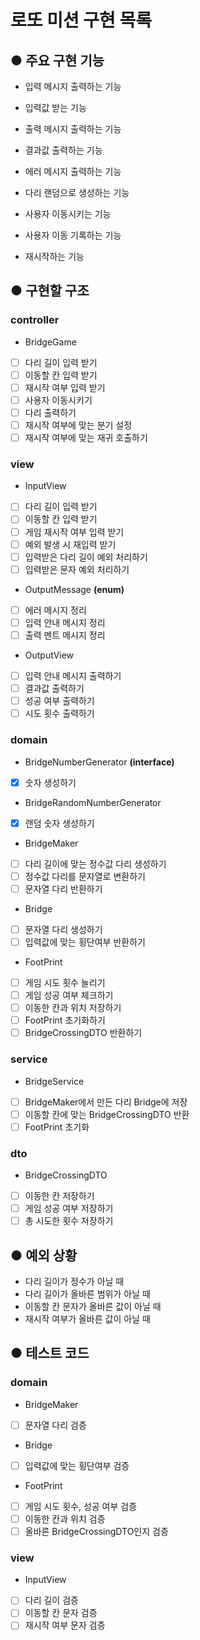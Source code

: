 # 로또 미션 구현 목록

## ● 주요 구현 기능
- 입력 메시지 출력하는 기능
- 입력값 받는 기능
- 출력 메시지 출력하는 기능
- 결과값 출력하는 기능
- 에러 메시지 출력하는 기능


- 다리 랜덤으로 생성하는 기능
- 사용자 이동시키는 기능
- 사용자 이동 기록하는 기능
- 재시작하는 기능


## ● 구현할 구조

### controller
- BridgeGame
- [ ] 다리 길이 입력 받기
- [ ] 이동할 칸 입력 받기
- [ ] 재시작 여부 입력 받기
- [ ] 사용자 이동시키기
- [ ] 다리 출력하기
- [ ] 재시작 여부에 맞는 분기 설정
- [ ] 재시작 여부에 맞는 재귀 호출하기

### view
- InputView
- [ ] 다리 길이 입력 받기
- [ ] 이동할 칸 입력 받기
- [ ] 게임 재시작 여부 입력 받기
- [ ] 예외 발생 시 재입력 받기
- [ ] 입력받은 다리 길이 예외 처리하기
- [ ] 입력받은 문자 예외 처리하기
- OutputMessage __(enum)__
- [ ] 에러 메시지 정리
- [ ] 입력 안내 메시지 정리
- [ ] 출력 멘트 메시지 정리
- OutputView
- [ ] 입력 안내 메시지 출력하기
- [ ] 결과값 출력하기
- [ ] 성공 여부 출력하기
- [ ] 시도 횟수 출력하기

### domain
- BridgeNumberGenerator __(interface)__
- [x] 숫자 생성하기
- BridgeRandomNumberGenerator
- [x] 랜덤 숫자 생성하기
- BridgeMaker
- [ ] 다리 길이에 맞는 정수값 다리 생성하기
- [ ] 정수값 다리를 문자열로 변환하기
- [ ] 문자열 다리 반환하기
- Bridge
- [ ] 문자열 다리 생성하기
- [ ] 입력값에 맞는 횡단여부 반환하기
- FootPrint
- [ ] 게임 시도 횟수 늘리기
- [ ] 게임 성공 여부 체크하기
- [ ] 이동한 칸과 위치 저장하기
- [ ] FootPrint 초기화하기
- [ ] BridgeCrossingDTO 반환하기

### service
- BridgeService
- [ ] BridgeMaker에서 만든 다리 Bridge에 저장
- [ ] 이동할 칸에 맞는 BridgeCrossingDTO 반환
- [ ] FootPrint 초기화

### dto
- BridgeCrossingDTO
- [ ] 이동한 칸 저장하기
- [ ] 게임 성공 여부 저장하기
- [ ] 총 시도한 횟수 저장하기

## ● 예외 상황
- 다리 길이가 정수가 아닐 때
- 다리 길이가 올바른 범위가 아닐 때
- 이동할 칸 문자가 올바른 값이 아닐 때
- 재시작 여부가 올바른 값이 아닐 때


## ● 테스트 코드
### domain
- BridgeMaker
- [ ] 문자열 다리 검증
- Bridge
- [ ] 입력값에 맞는 횡단여부 검증
- FootPrint
- [ ] 게임 시도 횟수, 성공 여부 검증
- [ ] 이동한 칸과 위치 검증
- [ ] 올바른 BridgeCrossingDTO인지 검증

### view
- InputView
- [ ] 다리 길이 검증
- [ ] 이동할 칸 문자 검증
- [ ] 재시작 여부 문자 검증